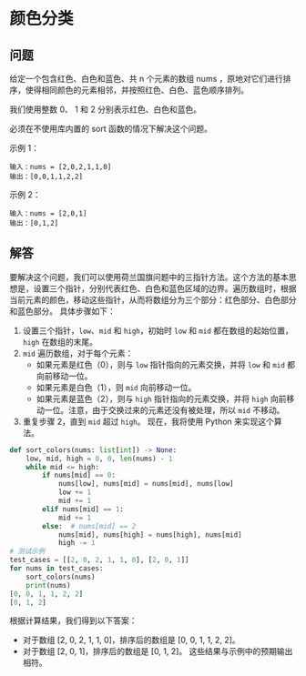 # 颜色分类
## 问题
给定一个包含红色、白色和蓝色、共 n 个元素的数组 nums ，原地对它们进行排序，使得相同颜色的元素相邻，并按照红色、白色、蓝色顺序排列。

我们使用整数 0、 1 和 2 分别表示红色、白色和蓝色。

必须在不使用库内置的 sort 函数的情况下解决这个问题。



示例 1：
```
输入：nums = [2,0,2,1,1,0]
输出：[0,0,1,1,2,2]
```
示例 2：
```
输入：nums = [2,0,1]
输出：[0,1,2]
```
## 解答
要解决这个问题，我们可以使用荷兰国旗问题中的三指针方法。这个方法的基本思想是，设置三个指针，分别代表红色、白色和蓝色区域的边界。遍历数组时，根据当前元素的颜色，移动这些指针，从而将数组分为三个部分：红色部分、白色部分和蓝色部分。
具体步骤如下：
1. 设置三个指针，`low`、`mid` 和 `high`，初始时 `low` 和 `mid` 都在数组的起始位置，`high` 在数组的末尾。
2. `mid` 遍历数组，对于每个元素：
   - 如果元素是红色（0），则与 `low` 指针指向的元素交换，并将 `low` 和 `mid` 都向前移动一位。
   - 如果元素是白色（1），则 `mid` 向前移动一位。
   - 如果元素是蓝色（2），则与 `high` 指针指向的元素交换，并将 `high` 向前移动一位。注意，由于交换过来的元素还没有被处理，所以 `mid` 不移动。
3. 重复步骤 2，直到 `mid` 超过 `high`。
现在，我将使用 Python 来实现这个算法。
```python
def sort_colors(nums: list[int]) -> None:
    low, mid, high = 0, 0, len(nums) - 1
    while mid <= high:
        if nums[mid] == 0:
            nums[low], nums[mid] = nums[mid], nums[low]
            low += 1
            mid += 1
        elif nums[mid] == 1:
            mid += 1
        else:  # nums[mid] == 2
            nums[mid], nums[high] = nums[high], nums[mid]
            high -= 1
# 测试示例
test_cases = [[2, 0, 2, 1, 1, 0], [2, 0, 1]]
for nums in test_cases:
    sort_colors(nums)
    print(nums)
[0, 0, 1, 1, 2, 2]
[0, 1, 2]
```
根据计算结果，我们得到以下答案：
- 对于数组 [2, 0, 2, 1, 1, 0]，排序后的数组是 [0, 0, 1, 1, 2, 2]。
- 对于数组 [2, 0, 1]，排序后的数组是 [0, 1, 2]。
这些结果与示例中的预期输出相符。



